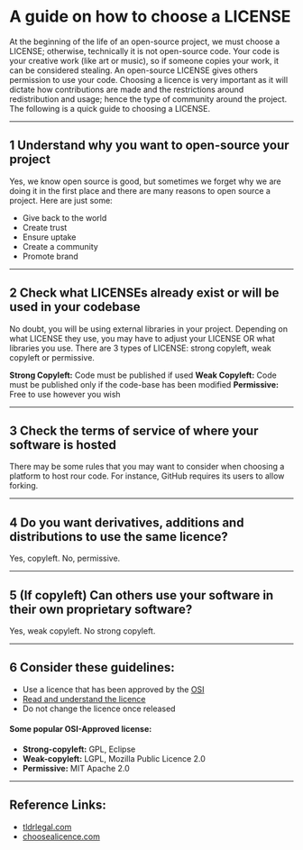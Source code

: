# A guide on how to choose a LICENSE

At the beginning of the life of an open-source project, we must choose a LICENSE; otherwise, technically it is not open-source code. Your code is your creative work (like art or music), so if someone copies your work, it can be considered stealing. An open-source LICENSE gives others permission to use your code. Choosing a licence is very important as it will dictate how contributions are made and the restrictions around redistribution and usage; hence the type of community around the project. The following is a quick guide to choosing a LICENSE.

---

## 1 Understand why you want to open-source your project

Yes, we know open source is good, but sometimes we forget why we are doing it in the first place and there are many reasons to open source a project. Here are just some:

- Give back to the world
- Create trust
- Ensure uptake
- Create a community
- Promote brand

---

## 2 Check what LICENSEs already exist or will be used in your codebase

No doubt, you will be using external libraries in your project. Depending on what LICENSE they use, you may have to adjust your LICENSE OR what libraries you use. There are 3 types of LICENSE: strong copyleft, weak copyleft or permissive.

**Strong Copyleft:** Code must be published if used
**Weak Copyleft:** Code must be published only if the code-base has been modified
**Permissive:** Free to use however you wish

---

## 3 Check the terms of service of where your software is hosted

There may be some rules that you may want to consider when choosing a platform to host rour code. For instance, GitHub requires its users to allow forking.

---

## 4 Do you want derivatives, additions and distributions to use the same licence?

Yes, copyleft. No, permissive.

---

## 5 (If copyleft) Can others use your software in their own proprietary software?
Yes, weak copyleft. No strong copyleft.

---

## 6 Consider these guidelines:

- Use a licence that has been approved by the [OSI](opensource.org/licences)
- [Read and understand the licence](tldrlegal.com)
- Do not change the licence once released


#### Some popular OSI-Approved license:

- **Strong-copyleft:** GPL, Eclipse
- **Weak-copyleft:** LGPL, Mozilla Public Licence 2.0
- **Permissive:** MIT Apache 2.0

---

## Reference Links:
- [tldrlegal.com](tldrlegal.com)
- [choosealicence.com](choosealicence.com)
